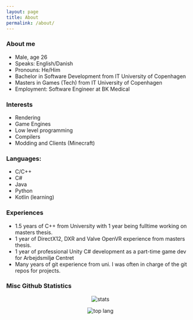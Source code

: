 ```yaml
---
layout: page
title: About
permalink: /about/
---
```


### About me
 - Male, age 26
 - Speaks: English/Danish
 - Pronouns: He/Him
 - Bachelor in Software Development from IT University of Copenhagen
 - Masters in Games (Tech) from IT University of Copenhagen
 - Employment: Software Engineer at BK Medical

### Interests
 - Rendering
 - Game Engines
 - Low level programming
 - Compilers
 - Modding and Clients (Minecraft)

### Languages:
 - C/C++
 - C#
 - Java
 - Python
 - Kotlin (learning)
	
### Experiences
 - 1.5 years of C++ from University with 1 year being fulltime working on masters thesis.
 - 1 year of DirectX12, DXR and Valve OpenVR experience from masters thesis.
 - 1 year of professional Unity C# development as a part-time game dev for Arbejdsmiljø Centret
 - Many years of git experience from uni. I was often in charge of the git repos for projects.

	
### Misc Github Statistics

<p align="center">
  <img src="https://github-readme-stats.vercel.app/api?username=zfih&show_icons=true" alt="stats"/>
</p>

<p align="center">
  <img src="https://github-readme-stats.vercel.app/api/top-langs/?username=zfih" alt="top lang"/>
</p>
